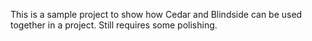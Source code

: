 This is a sample project to show how Cedar and Blindside can be used together in a project. 
Still requires some polishing.

